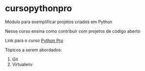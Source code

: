 # cursopythonpro
Módulo para exemplificar projetos criados em Python

Nesse curso ensina como contribuir com projetos de código aberto

Link para o curso [Python Pro](https://www.python.pro.br/)

Tópicos a serem abordados:
1. Git
2. Virtualenv